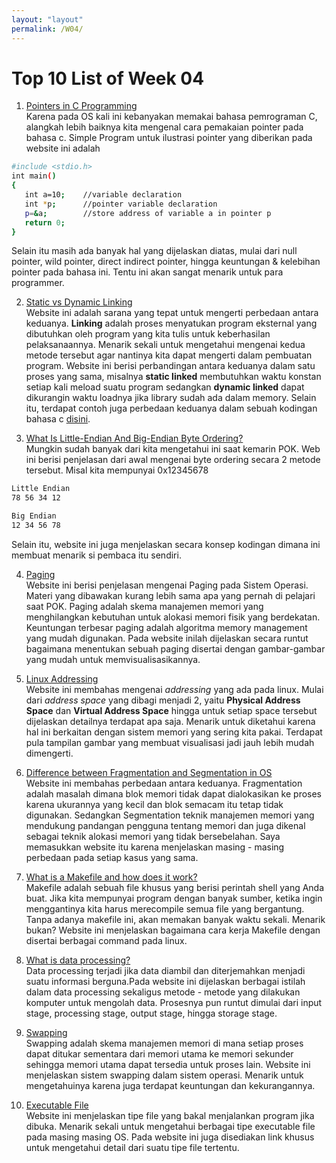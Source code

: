 ```yaml
---
layout: "layout"
permalink: /W04/
---
```


# Top 10 List of Week 04

1. [Pointers in C Programming](https://www.guru99.com/c-pointers.html)<br>
Karena pada OS kali ini kebanyakan memakai bahasa pemrograman C, alangkah lebih baiknya kita mengenal cara pemakaian pointer pada bahasa c. Simple Program untuk ilustrasi pointer yang diberikan pada website ini adalah
```sh
#include <stdio.h>
int main()
{
   int a=10;    //variable declaration
   int *p;      //pointer variable declaration
   p=&a;        //store address of variable a in pointer p
   return 0;
}
```
Selain itu masih ada banyak hal yang dijelaskan diatas, mulai dari null pointer, wild pointer, direct indirect pointer, hingga keuntungan & kelebihan pointer pada bahasa ini. Tentu ini akan sangat menarik untuk para programmer. 

2. [Static vs Dynamic Linking](https://cs-fundamentals.com/tech-interview/c/difference-between-static-and-dynamic-linking)<br>
Website ini adalah sarana yang tepat untuk mengerti perbedaan antara keduanya. **Linking** adalah proses menyatukan program eksternal yang dibutuhkan oleh program yang kita tulis untuk keberhasilan pelaksanaannya. Menarik sekali untuk mengetahui mengenai kedua metode tersebut agar nantinya kita dapat mengerti dalam pembuatan program. Website ini berisi perbandingan antara keduanya dalam satu proses yang sama, misalnya **static linked** membutuhkan waktu konstan setiap kali meload suatu program sedangkan **dynamic linked** dapat dikurangin waktu loadnya jika library sudah ada dalam memory. Selain itu, terdapat contoh juga perbedaan keduanya dalam sebuah kodingan bahasa c [disini](https://cs-fundamentals.com/c-programming/static-and-dynamic-linking-in-c.php).

3. [What Is Little-Endian And Big-Endian Byte Ordering?](https://www.section.io/engineering-education/what-is-little-endian-and-big-endian/)<br>
Mungkin sudah banyak dari kita mengetahui ini saat kemarin POK. Web ini berisi penjelasan dari awal mengenai byte ordering secara 2 metode tersebut. Misal kita mempunyai 0x12345678
```sh
Little Endian
78 56 34 12
```
```sh
Big Endian
12 34 56 78
```
Selain itu, website ini juga menjelaskan secara konsep kodingan dimana ini membuat menarik si pembaca itu sendiri. 

4. [Paging](https://www.geeksforgeeks.org/paging-in-operating-system/)<br>
Website ini berisi penjelasan mengenai Paging pada Sistem Operasi. Materi yang dibawakan kurang lebih sama apa yang pernah di pelajari saat POK. Paging adalah skema manajemen memori yang menghilangkan kebutuhan untuk alokasi memori fisik yang berdekatan. Keuntungan terbesar paging adalah algoritma memory management yang mudah digunakan. Pada website inilah dijelaskan secara runtut bagaimana menentukan sebuah paging disertai dengan gambar-gambar yang mudah untuk memvisualisasikannya. 

5. [Linux Addressing](https://medium.com/@navaneethrvce/linux-addressing-40b35ff4ae4a)<br>
Website ini membahas mengenai *addressing* yang ada pada linux. Mulai dari *address space* yang dibagi menjadi 2, yaitu **Physical Address Space** dan **Virtual Address Space** hingga untuk setiap space tersebut dijelaskan detailnya terdapat apa saja. Menarik untuk diketahui karena hal ini berkaitan dengan sistem memori yang sering kita pakai. Terdapat pula tampilan gambar yang membuat visualisasi jadi jauh lebih mudah dimengerti.

6. [Difference between Fragmentation and Segmentation in OS](https://www.geeksforgeeks.org/difference-between-fragmentation-and-segmentation-in-os/)<br>
Website ini membahas perbedaan antara keduanya. Fragmentation adalah masalah dimana blok memori tidak dapat dialokasikan ke proses karena ukurannya yang kecil dan blok semacam itu tetap tidak digunakan. Sedangkan Segmentation teknik manajemen memori yang mendukung pandangan pengguna tentang memori dan juga dikenal sebagai teknik alokasi memori yang tidak bersebelahan. Saya memasukkan website itu karena menjelaskan masing - masing perbedaan pada setiap kasus yang sama.

7. [What is a Makefile and how does it work?](https://opensource.com/article/18/8/what-how-makefile)<br>
Makefile adalah sebuah file khusus yang berisi perintah shell yang Anda buat. Jika kita mempunyai program dengan banyak sumber, ketika ingin menggantinya kita harus merecompile semua file yang bergantung. Tanpa adanya makefile ini, akan memakan banyak waktu sekali. Menarik bukan? Website ini menjelaskan bagaimana cara kerja Makefile dengan disertai berbagai command pada linux.

8. [What is data processing?](https://peda.net/kenya/ass/subjects2/computer-studies/form-3/data-processing)<br>
Data processing terjadi jika data diambil dan diterjemahkan menjadi suatu informasi berguna.Pada website ini dijelaskan berbagai istilah dalam data processing sekaligus metode - metode yang dilakukan komputer untuk mengolah data. Prosesnya pun runtut dimulai dari input stage, processing stage, output stage, hingga storage stage.

9. [Swapping](https://www.javatpoint.com/swapping-in-operating-system)<br>
Swapping adalah skema manajemen memori di mana setiap proses dapat ditukar sementara dari memori utama ke memori sekunder sehingga memori utama dapat tersedia untuk proses lain. Website ini menjelaskan sistem swapping dalam sistem operasi. Menarik untuk mengetahuinya karena juga terdapat keuntungan dan kekurangannya.

10. [Executable File](https://techterms.com/definition/executable_file)<br>
Website ini menjelaskan tipe file yang bakal menjalankan program jika dibuka. Menarik sekali untuk mengetahui berbagai tipe executable file pada masing masing OS. Pada website ini juga disediakan link khusus untuk mengetahui detail dari suatu tipe file tertentu.
